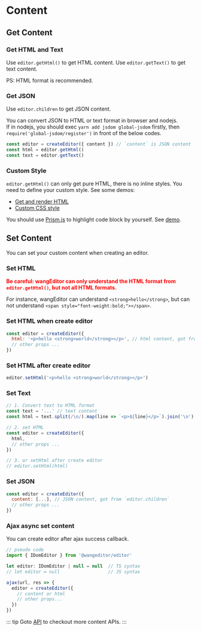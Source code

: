 # Content

## Get Content

### Get HTML and Text

Use `editor.getHtml()` to get HTML content. Use `editor.getText()` to get text content.

PS: HTML format is recommended.

### Get JSON

Use `editor.children` to get JSON content.

You can convert JSON to HTML or text format in browser and nodejs.<br>
If in nodejs, you should exec `yarn add jsdom global-jsdom` firstly, then `require('global-jsdom/register')` in front of the below codes.

```js
const editor = createEditor({ content }) // `content` is JSON content
const html = editor.getHtml()
const text = editor.getText()
```

### Custom Style

`editor.getHtml()` can only get pure HTML, there is no inline styles. You need to define your custom style. See some demos:
- [Get and render HTML](https://www.wangeditor.com/demo/get-html.html?lang=en)
- [Custom CSS style](https://www.wangeditor.com/demo/css/view.css)

You should use [Prism.js](https://prismjs.com/) to highlight code block by yourself. See [demo](https://www.wangeditor.com/demo/code-highlight.html?lang=en).

## Set Content

You can set your custom content when creating an editor.

### Set HTML

<b style="color: red;">Be careful: wangEditor can only understand the HTML format from `editor.getHtml()`, but not all HTML formats.</b>

For instance, wangEditor can understand `<strong>hello</strong>`, but can not understand `<span style="font-weight:bold;"></span>`.

### Set HTML when create editor

```js
const editor = createEditor({
  html: '<p>hello <strong>world</strong></p>', // html content, got from `editor.getHtml()`
  // other props ...
})
```

### Set HTML after create editor

```js
editor.setHtml('<p>hello <strong>world</strong></p>')
```

### Set Text

```js
// 1. Convert text to HTML format
const text = '...' // text content
const html = text.split(/\n/).map(line => `<p>${line}</p>`).join('\n')

// 2. set HTML
const editor = createEditor({
  html,
  // other props ...
})

// 3. or setHtml after create editor
// editor.setHtml(html)
```

### Set JSON

```js
const editor = createEditor({
  content: [...], // JSON content, got from `editor.children`
  // other props ...
})
```

### Ajax async set content

You can create editor after ajax success callback.

```js
// pseudo code
import { IDomEditor } from '@wangeditor/editor'

let editor: IDomEditor | null = null  // TS syntax
// let editor = null                  // JS syntax

ajax(url, res => {
  editor = createEditor({
    // content or html
    // other props...
  })
})
```

::: tip
Goto [API](./API.html) to checkout more content APIs.
:::
